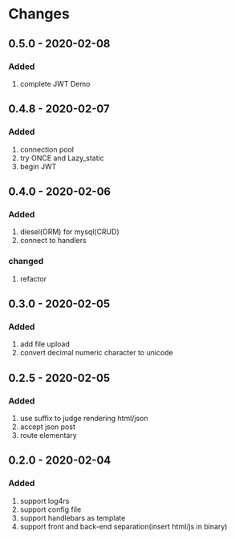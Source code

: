 # Changes

## 0.5.0 - 2020-02-08
### Added
1. complete JWT Demo

## 0.4.8 - 2020-02-07
### Added
1. connection pool
2. try ONCE and Lazy_static
3. begin JWT


## 0.4.0 - 2020-02-06
### Added
1. diesel(ORM) for mysql(CRUD)
2. connect to handlers

### changed
1. refactor

## 0.3.0 - 2020-02-05
### Added
1. add file upload
2. convert decimal numeric character to unicode

## 0.2.5 - 2020-02-05
### Added
1. use suffix to judge rendering html/json
2. accept json post
3. route elementary

## 0.2.0 - 2020-02-04
### Added
1. support log4rs
2. support config file
3. support handlebars as template
4. support front and back-end separation(insert html/js in binary)

